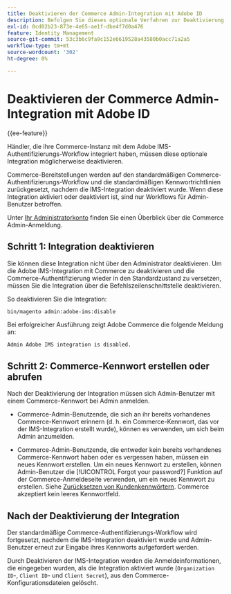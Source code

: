```yaml
---
title: Deaktivieren der Commerce Admin-Integration mit Adobe ID
description: Befolgen Sie dieses optionale Verfahren zur Deaktivierung der Adobe Commerce Admin-Integration mit Adobe IMS.
exl-id: 0cd02b23-873e-4e65-ae1f-dbe4f7d0a476
feature: Identity Management
source-git-commit: 53c3b6c9fa9c152e6619528a43580b0acc71a2a5
workflow-type: tm+mt
source-wordcount: '302'
ht-degree: 0%

---
```


# Deaktivieren der Commerce Admin-Integration mit Adobe ID

{{ee-feature}}

Händler, die ihre Commerce-Instanz mit dem Adobe IMS-Authentifizierungs-Workflow integriert haben, müssen diese optionale Integration möglicherweise deaktivieren.

Commerce-Bereitstellungen werden auf den standardmäßigen Commerce-Authentifizierungs-Workflow und die standardmäßigen Kennwortrichtlinien zurückgesetzt, nachdem die IMS-Integration deaktiviert wurde. Wenn diese Integration aktiviert oder deaktiviert ist, sind nur Workflows für Admin-Benutzer betroffen.

Unter [Ihr Administratorkonto](https://experienceleague.adobe.com/docs/commerce-admin/start/admin/admin-signin.html?lang=de) finden Sie einen Überblick über die Commerce Admin-Anmeldung.

## Schritt 1: Integration deaktivieren

Sie können diese Integration nicht über den Administrator deaktivieren. Um die Adobe IMS-Integration mit Commerce zu deaktivieren und die Commerce-Authentifizierung wieder in den Standardzustand zu versetzen, müssen Sie die Integration über die Befehlszeilenschnittstelle deaktivieren.

So deaktivieren Sie die Integration:

```bash
bin/magento admin:adobe-ims:disable
```

Bei erfolgreicher Ausführung zeigt Adobe Commerce die folgende Meldung an:

```
Admin Adobe IMS integration is disabled.
```

## Schritt 2: Commerce-Kennwort erstellen oder abrufen

Nach der Deaktivierung der Integration müssen sich Admin-Benutzer mit einem Commerce-Kennwort bei Admin anmelden.

* Commerce-Admin-Benutzende, die sich an ihr bereits vorhandenes Commerce-Kennwort erinnern (d. h. ein Commerce-Kennwort, das vor der IMS-Integration erstellt wurde), können es verwenden, um sich beim Admin anzumelden.

* Commerce-Admin-Benutzende, die entweder kein bereits vorhandenes Commerce-Kennwort haben oder es vergessen haben, müssen ein neues Kennwort erstellen. Um ein neues Kennwort zu erstellen, können Admin-Benutzer die [!UICONTROL Forgot your password?] Funktion auf der Commerce-Anmeldeseite verwenden, um ein neues Kennwort zu erstellen. Siehe [Zurücksetzen von Kundenkennwörtern](https://experienceleague.adobe.com/docs/commerce-admin/customers/customer-accounts/configure/password-reset.html?lang=de). Commerce akzeptiert kein leeres Kennwortfeld.

## Nach der Deaktivierung der Integration

Der standardmäßige Commerce-Authentifizierungs-Workflow wird fortgesetzt, nachdem die IMS-Integration deaktiviert wurde und Admin-Benutzer erneut zur Eingabe ihres Kennworts aufgefordert werden.

Durch Deaktivieren der IMS-Integration werden die Anmeldeinformationen, die eingegeben wurden, als die Integration aktiviert wurde (`Organization ID`-, `Client ID`- und `Client Secret`), aus den Commerce-Konfigurationsdateien gelöscht.
